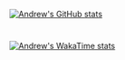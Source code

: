 [![Andrew's GitHub stats](https://github-readme-stats.vercel.app/api?username=aoliveira-eng&show_icons=true&theme=gruvbox_light)](https://github.com/anuraghazra/github-readme-stats)
#
[![Andrew's WakaTime stats](https://github-readme-stats.vercel.app/api/wakatime?username=aoliveira_eng&theme=gruvbox_light)](https://github.com/anuraghazra/github-readme-stats)
